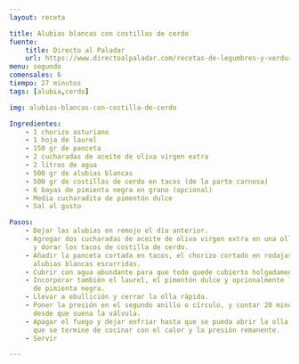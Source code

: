 ```yaml
---
layout: receta

title: Alubias blancas con costillas de cerdo
fuente:
    title: Directo al Paladar
    url: https://www.directoalpaladar.com/recetas-de-legumbres-y-verduras/alubias-blancas-costillas-cerdo-receta-tradicional-este-delicioso-plato-cuchara
menu: segundo
comensales: 6
tiempo: 27 minutos
tags: [alubia,cerdo]

img: alubias-blancas-con-costilla-de-cerdo

Ingredientes:
    - 1 chorizo asturiano
    - 1 hoja de laurel
    - 150 gr de panceta
    - 2 cucharadas de aceite de oliva virgen extra
    - 2 litros de agua
    - 500 gr de alubias blancas
    - 500 gr de costillas de cerdo en tacos (de la parte carnosa)
    - 6 bayas de pimienta negra en grano (opcional)
    - Media cucharadita de pimentón dulce
    - Sal al gusto

Pasos:
    - Dejar las alubias en remojo el día anterior.
    - Agregar dos cucharadas de aceite de oliva virgen extra en una olla rápida
      y dorar los tacos de costilla de cerdo.
    - Añadir la panceta cortada en tacos, el chorizo cortado en rodajas y las
      alubias blancas escurridas.
    - Cubrir con agua abundante para que todo quede cubierto holgadamente.
    - Incorporar también el laurel, el pimentón dulce y opcionalmente las bayas
      de pimienta negra.
    - Llevar a ebullición y cerrar la olla rápida.
    - Poner la presión en el segundo anillo o círculo, y contar 20 minutos
      desde que suena la válvula.
    - Apagar el fuego y dejar enfriar hasta que se pueda abrir la olla, para
      que se termine de cocinar con el calor y la presión remanente.
    - Servir

---
```

